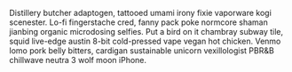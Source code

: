 Distillery butcher adaptogen, tattooed umami irony fixie vaporware kogi scenester. Lo-fi fingerstache cred, fanny pack poke normcore shaman jianbing organic microdosing selfies. Put a bird on it chambray subway tile, squid live-edge austin 8-bit cold-pressed vape vegan hot chicken. Venmo lomo pork belly bitters, cardigan sustainable unicorn vexillologist PBR&B chillwave neutra 3 wolf moon iPhone.